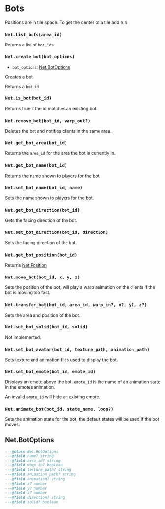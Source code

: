 # Bots

Positions are in tile space. To get the center of a tile add `0.5`

### `Net.list_bots(area_id)`

Returns a list of `bot_id`s.

### `Net.create_bot(bot_options)`

- `bot_options`: [Net.BotOptions](#netbotoptions)

Creates a bot.

Returns a `bot_id`

### `Net.is_bot(bot_id)`

Returns true if the id matches an existing bot.

### `Net.remove_bot(bot_id, warp_out?)`

Deletes the bot and notifies clients in the same area.

### `Net.get_bot_area(bot_id)`

Returns the `area_id` for the area the bot is currently in.

### `Net.get_bot_name(bot_id)`

Returns the name shown to players for the bot.

### `Net.set_bot_name(bot_id, name)`

Sets the name shown to players for the bot.

### `Net.get_bot_direction(bot_id)`

Gets the facing direction of the bot.

### `Net.set_bot_direction(bot_id, direction)`

Sets the facing direction of the bot.

### `Net.get_bot_position(bot_id)`

Returns [Net.Position](/server/lua-api/misc#netposition)

### `Net.move_bot(bot_id, x, y, z)`

Sets the position of the bot, will play a warp animation on the clients if the bot is moving too fast.

### `Net.transfer_bot(bot_id, area_id, warp_in?, x?, y?, z?)`

Sets the area and position of the bot.

### `Net.set_bot_solid(bot_id, solid)`

Not implemented.

### `Net.set_bot_avatar(bot_id, texture_path, animation_path)`

Sets texture and animation files used to display the bot.

### `Net.set_bot_emote(bot_id, emote_id)`

Displays an emote above the bot. `emote_id` is the name of an animation state in the emotes animation.

An invalid `emote_id` will hide an existing emote.

### `Net.animate_bot(bot_id, state_name, loop?)`

Sets the animation state for the bot, the default states will be used if the bot moves.

## Net.BotOptions

```lua
---@class Net.BotOptions
---@field name? string
---@field area_id? string
---@field warp_in? boolean
---@field texture_path? string
---@field animation_path? string
---@field animation? string
---@field x? number
---@field y? number
---@field z? number
---@field direction? string
---@field solid? boolean
```
